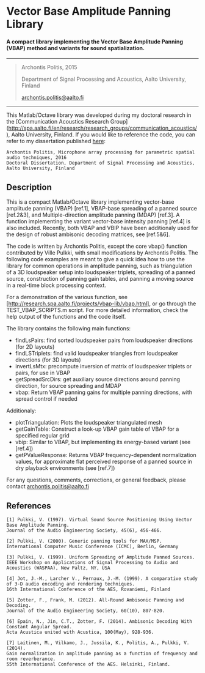 # Vector Base Amplitude Panning Library
#### A compact library implementing the Vector Base Amplitude Panning (VBAP) method and variants for sound spatialization.

---
>
>    Archontis Politis, 2015  
>
>    Department of Signal Processing and Acoustics, Aalto University, Finland  
>
>    archontis.politis@aalto.fi
>
---

This Matlab/Octave library was developed during my doctoral research in the [Communication Acoustics Research Group] (http://spa.aalto.fi/en/research/research_groups/communication_acoustics/), Aalto University, Finland. If you would like to reference the code, you can refer to my dissertation published [here](https://aaltodoc.aalto.fi/handle/123456789/22499):

    Archontis Politis, Microphone array processing for parametric spatial audio techniques, 2016
    Doctoral Dissertation, Department of Signal Processing and Acoustics, Aalto University, Finland
    
## Description

This is a compact Matlab/Octave library implementing vector-base amplitude
panning (VBAP) [ref.1], VBAP-base spreading of a panned source [ref.2&3], 
and Multiple-direction amplitude panning (MDAP) [ref.3]. A function 
implementing the variant vector-base intensity panning [ref.4] is also 
included. Recently, both VBAP and VBIP have been additionaly used for the 
design of robust ambisonic decoding matrices, see [ref.5&6].

The code is written by Archontis Politis, except the core vbap()
function contributed by Ville Pulkki, with small modifications by
Archontis Politis. The following code examples are meant to give a quick
idea how to use the library for common operations in amplitude panning,
such as triangulation of a 3D loudspeaker setup into loudspeaker triplets, 
spreading of a panned source, construction of panning gain
tables, and panning a moving source in a real-time block processing context.

For a demonstration of the various function, see [http://research.spa.aalto.fi/projects/vbap-lib/vbap.html],
or go through the TEST_VBAP_SCRIPTS.m script. For more detailed information, check the help output of the functions 
and the code itself.

The library contains the following main functions:
  
* findLsPairs:    find sorted loudspeaker pairs from loudspeaker directions (for 2D layouts)
* findLSTriplets: find valid loudspeaker triangles from loudspeaker directions (for 3D layouts)
* invertLsMtx:    precompute inversion of matrix of loudspeaker triplets or pairs, for use in VBAP
* getSpreadSrcDirs:   get auxiliary source directions around panning direction, for source spreading and MDAP
* vbap:   Return VBAP panning gains for multiple panning directions, with spread control if needed

Additionaly:

* plotTriangulation:  Plots the loudspeaker triangulated mesh
* getGainTable:   Construct a look-up VBAP gain table of VBAP for a specified regular grid
* vbip:   Similar to VBAP, but implementing its energy-based variant (see [ref.4])
* getPValueResponse:  Returns VBAP frequency-dependent normalization values, for approximate flat perceived response of a panned source in dry playback environments (see [ref.7])

For any questions, comments, corrections, or general feedback, please
contact archontis.politis@aalto.fi

## References

    [1] Pulkki, V. (1997). Virtual Sound Source Positioning Using Vector Base Amplitude Panning. 
    Journal of the Audio Engineering Society, 45(6), 456-466.

    [2] Pulkki, V. (2000). Generic panning tools for MAX/MSP.
    International Computer Music Conference (ICMC), Berlin, Germany

    [3] Pulkki, V. (1999). Uniform Spreading of Amplitude Panned Sources. 
    IEEE Workshop on Applications of Signal Processing to Audio and Acoustics (WASPAA), New Paltz, NY, USA

    [4] Jot, J.-M., Larcher V., Pernaux, J.-M. (1999). A comparative study of 3-D audio encoding and rendering techniques.
    16th International Conference of the AES, Rovaniemi, Finland

    [5] Zotter, F., Frank, M. (2012). All-Round Ambisonic Panning and Decoding. 
    Journal of the Audio Engineering Society, 60(10), 807-820.

    [6] Epain, N., Jin, C.T., Zotter, F. (2014). Ambisonic Decoding With Constant Angular Spread.
    Acta Acustica united with Acustica, 100(May), 928-936.

    [7] Laitinen, M., Vilkamo, J., Jussila, K., Politis, A., Pulkki, V. (2014). 
    Gain normalization in amplitude panning as a function of frequency and room reverberance. 
    55th International Conference of the AES. Helsinki, Finland.

